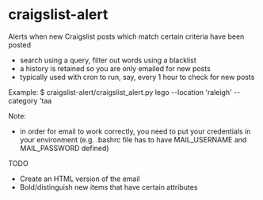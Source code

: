 craigslist-alert
================

Alerts when new Craigslist posts which match certain criteria have been posted
 - search using a query, filter out words using a blacklist
 - a history is retained so you are only emailed for new posts
 - typically used with cron to run, say, every 1 hour to check for
   new posts

Example:
    $ craigslist-alert/craigslist_alert.py lego --location 'raleigh' --category 'taa

Note:
 - in order for email to work correctly, you need to put your
   credentials in your environment (e.g. .bashrc file has to have
   MAIL_USERNAME and MAIL_PASSWORD defined)


TODO
 - Create an HTML version of the email
 - Bold/distinguish new items that have certain attributes
